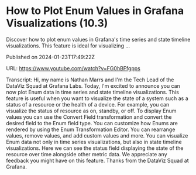 # How to Plot Enum Values in Grafana Visualizations (10.3)

Discover how to plot enum values in Grafana's time series and state timeline visualizations. This feature is ideal for visualizing ...

Published on 2024-01-23T17:49:22Z

URL: https://www.youtube.com/watch?v=FG0hBFfgpps

Transcript: Hi, my name is Nathan Marrs and I'm the Tech
Lead of the DataViz Squad at Grafana Labs. Today, I'm excited to announce you can now
plot Enum data in time series and state timeline visualizations. This feature is useful when you want to
visualize the state of a system such as a status of a resource or the
health of a device. For example, you can visualize the status of
resource as on, standby, or off. To display Enum values you can use the
Convert Field transformation and convert the desired field to the Enum field type. You can customize how Enums are rendered
by using the Enum Transformation Editor. You can rearrange
values, remove values, and add custom values and more. You can visualize Enum data not
only in time series visualizations, but also in state timeline visualizations. Here we can see the status
field displaying the state
of the resource over time alongside other metric data. We appreciate any feedback you
might have on this feature. Thanks from the DataViz Squad at Grafana.


